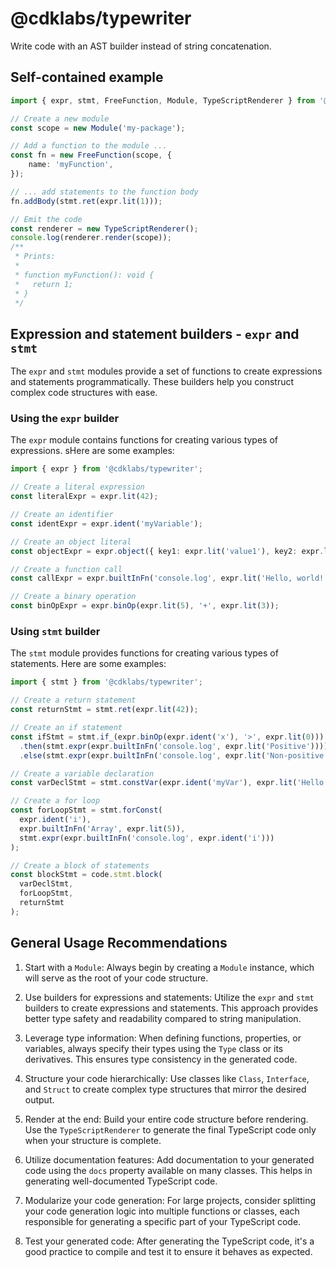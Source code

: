 # @cdklabs/typewriter

Write code with an AST builder instead of string concatenation.

## Self-contained example

```ts
import { expr, stmt, FreeFunction, Module, TypeScriptRenderer } from '@cdklabs/typewriter';

// Create a new module
const scope = new Module('my-package');

// Add a function to the module ...
const fn = new FreeFunction(scope, {
    name: 'myFunction',
});

// ... add statements to the function body
fn.addBody(stmt.ret(expr.lit(1)));

// Emit the code
const renderer = new TypeScriptRenderer();
console.log(renderer.render(scope));
/**
 * Prints:
 *
 * function myFunction(): void {
 *   return 1;
 * }
 */
```

## Expression and statement builders - `expr` and `stmt`

The `expr` and `stmt` modules provide a set of functions to create expressions and statements programmatically.
These builders help you construct complex code structures with ease.

### Using the `expr` builder

The `expr` module contains functions for creating various types of expressions.
sHere are some examples:

```ts
import { expr } from '@cdklabs/typewriter';

// Create a literal expression
const literalExpr = expr.lit(42);

// Create an identifier
const identExpr = expr.ident('myVariable');

// Create an object literal
const objectExpr = expr.object({ key1: expr.lit('value1'), key2: expr.lit(2) });

// Create a function call
const callExpr = expr.builtInFn('console.log', expr.lit('Hello, world!'));

// Create a binary operation
const binOpExpr = expr.binOp(expr.lit(5), '+', expr.lit(3));
```

### Using `stmt` builder

The `stmt` module provides functions for creating various types of statements.
Here are some examples:

```ts
import { stmt } from '@cdklabs/typewriter';

// Create a return statement
const returnStmt = stmt.ret(expr.lit(42));

// Create an if statement
const ifStmt = stmt.if_(expr.binOp(expr.ident('x'), '>', expr.lit(0)))
  .then(stmt.expr(expr.builtInFn('console.log', expr.lit('Positive'))))
  .else(stmt.expr(expr.builtInFn('console.log', expr.lit('Non-positive'))));

// Create a variable declaration
const varDeclStmt = stmt.constVar(expr.ident('myVar'), expr.lit('Hello'));

// Create a for loop
const forLoopStmt = stmt.forConst(
  expr.ident('i'),
  expr.builtInFn('Array', expr.lit(5)),
  stmt.expr(expr.builtInFn('console.log', expr.ident('i')))
);

// Create a block of statements
const blockStmt = code.stmt.block(
  varDeclStmt,
  forLoopStmt,
  returnStmt
);
```

## General Usage Recommendations

1. Start with a `Module`: Always begin by creating a `Module` instance, which will serve as the root of your code structure.

2. Use builders for expressions and statements: Utilize the `expr` and `stmt` builders to create expressions and statements. This approach provides better type safety and readability compared to string manipulation.

3. Leverage type information: When defining functions, properties, or variables, always specify their types using the `Type` class or its derivatives. This ensures type consistency in the generated code.

4. Structure your code hierarchically: Use classes like `Class`, `Interface`, and `Struct` to create complex type structures that mirror the desired output.

5. Render at the end: Build your entire code structure before rendering. Use the `TypeScriptRenderer` to generate the final TypeScript code only when your structure is complete.

6. Utilize documentation features: Add documentation to your generated code using the `docs` property available on many classes. This helps in generating well-documented TypeScript code.

7. Modularize your code generation: For large projects, consider splitting your code generation logic into multiple functions or classes, each responsible for generating a specific part of your TypeScript code.

8. Test your generated code: After generating the TypeScript code, it's a good practice to compile and test it to ensure it behaves as expected.
